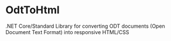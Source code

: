 # OdtToHtml
.NET Core/Standard Library for converting ODT documents (Open Document Text Format) into responsive HTML/CSS
